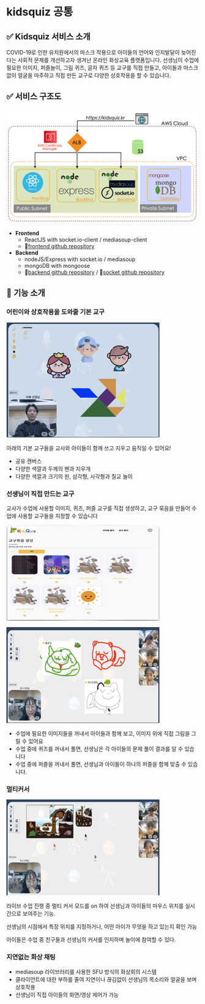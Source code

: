 # kidsquiz 공통

## ✅ Kidsquiz 서비스 소개

COVID-19로 인한 유치원에서의 마스크 착용으로 아이들의 언어와 인지발달이 늦어진다는 사회적 문제를 개선하고자 생겨난 온라인 화상교육 플랫폼입니다. 선생님이 수업에 필요한 이미지, 퍼즐놀이, 그림 퀴즈, 글자 퀴즈 등 교구를 직접 만들고, 아이들과 마스크 없이 얼굴을 마주하고 직접 만든 교구로 다양한 상호작용을 할 수 있습니다.

## ✅ 서비스 구조도

![kidsquiz_archi.png](./readme_img/kidsquiz_archi.png)

- **Frontend**
    - ReactJS with socket.io-client / mediasoup-client
    - 🔗[frontend github repository](https://github.com/yoojinLiz/kidsquiz-frontend.git)
- **Backend**
    - nodeJS/Express with socket.io / mediasoup
    - mongoDB with mongoose
    - 🔗[backend github repository](https://github.com/yoojinLiz/kidsQuiz-backend.git) / 🔗[socket github repository](https://github.com/yoojinLiz/kidsquiz-socket)

## 🔎 기능 소개

### 어린이와 상호작용을 도와줄 기본 교구
<img
  src="./readme_img/canvas.png"
  width="400"
  height="300"
/>


아래의 기본 교구들을 교사와 아이들이 함께 쓰고 지우고 움직일 수 있어요! 

- 공유 캔버스
- 다양한 색깔과 두께의 펜과 지우개
- 다양한 색깔과 크기의 원, 삼각형, 사각형과 칠교 놀이

### 선생님이 **직접 만드는 교구**

교사가 수업에 사용할 이미지, 퀴즈, 퍼즐 교구를 직접 생성하고, 교구 묶음을 만들어 수업에 사용할 교구들을 지정할 수 있습니다

<img
  src="./readme_img/materials.png"
  width="400"
  height="250"
/>

<img
  src="./readme_img/drawing.png"
  width="400"
  height="250"
/>


- 수업에 필요한 이미지들을 꺼내서 아이들과 함께 보고, 이미지 위에 직접 그림을 그릴 수 있어요
- 수업 중에 퀴즈를 꺼내서 풀면, 선생님은 각 아이들의 문제 풀이 결과를 알 수 있습니다
- 수업 중에 퍼즐을 꺼내서 풀면, 선생님과 아이들이 하나의 퍼즐을 함께 맞출 수 있습니다.

### 멀티커서
<img
  src="./readme_img/multicursor.png"
  width="400"
  height="250"
/>


라이브 수업 진행 중 멀티 커서 모드를 on 하여 선생님과 아이들의 마우스 위치를 실시간으로 보여주는 기능.

선생님의 시점에서 특정 위치를 지정하거나, 어떤 아이가 무엇을 하고 있는지 확인 가능

아이들은 수업 중 친구들과 선생님의 커서를 인지하며 놀이에 참여할 수 있다.

### **지연없는 화상 채팅**

- mediasoup 라이브러리를 사용한 SFU 방식의 화상회의 시스템
- 클라이언트에 대한 부하를 줄여 지연이나 끊김없이 선생님의 목소리와 얼굴을 보며 상호작용
- 선생님이 직접 아이들의 화면/영상 제어가 가능
